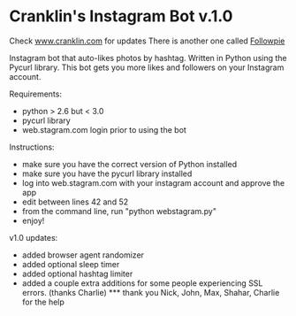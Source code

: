 Cranklin's Instagram Bot v.1.0
==============================
Check www.cranklin.com for updates
There is another one called [Followpie](https://github.com/oh-moore/followpie)

Instagram bot that auto-likes photos by hashtag.  Written in Python using the Pycurl library.
This bot gets you more likes and followers on your Instagram account.  

Requirements:
- python > 2.6 but < 3.0
- pycurl library
- web.stagram.com login prior to using the bot

Instructions:
- make sure you have the correct version of Python installed
- make sure you have the pycurl library installed
- log into web.stagram.com with your instagram account and approve the app
- edit between lines 42 and 52
- from the command line, run "python webstagram.py"
- enjoy!

v1.0 updates:
- added browser agent randomizer
- added optional sleep timer 
- added optional hashtag limiter
- added a couple extra additions for some people experiencing SSL errors.  (thanks Charlie)
*** thank you Nick, John, Max, Shahar, Charlie for the help

